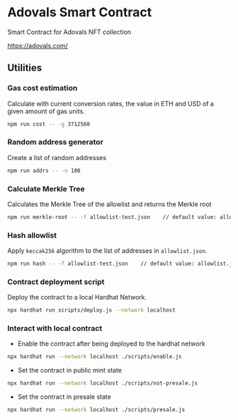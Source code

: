 # Adovals Smart Contract

Smart Contract for Adovals NFT collection

https://adovals.com/

## Utilities

### Gas cost estimation

Calculate with current conversion rates, the value in ETH and USD of a given amount of gas units.

```bash
npm run cost -- -g 3712560
```

### Random address generator

Create a list of random addresses

```bash
npm run addrs -- -n 100
```

### Calculate Merkle Tree

Calculates the Merkle Tree of the allowlist and returns the Merkle root

```bash
npm run merkle-root -- -f allowlist-test.json    // default value: allowlist.json
```

### Hash allowlist

Apply `keccak256` algorithm to the list of addresses in `allowlist.json`.

```bash
npm run hash -- -f allowlist-test.json    // default value: allowlist.json
```

### Contract deployment script

Deploy the contract to a local Hardhat Network.

```bash
npx hardhat run scripts/deploy.js --network localhost
```

### Interact with local contract

* Enable the contract after being deployed to the hardhat network

```bash
npx hardhat run --network localhost ./scripts/enable.js 
```

* Set the contract in public mint state

```bash
npx hardhat run --network localhost ./scripts/not-presale.js 
```

* Set the contract in presale state

```bash
npx hardhat run --network localhost ./scripts/presale.js 
```
